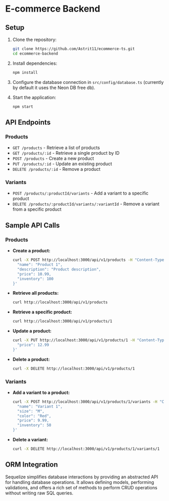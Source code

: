 # E-commerce Backend

## Setup

1. Clone the repository:
    ```bash
    git clone https://github.com/Astrit11/ecommerce-ts.git
    cd ecommerce-backend
    ```

2. Install dependencies:
    ```bash
    npm install
    ```

3. Configure the database connection in `src/config/database.ts` (currently by default it uses the Neon DB free db).

4. Start the application:
    ```bash
    npm start
    ```

## API Endpoints

### Products

- `GET /products` - Retrieve a list of products
- `GET /products/:id` - Retrieve a single product by ID
- `POST /products` - Create a new product
- `PUT /products/:id` - Update an existing product
- `DELETE /products/:id` - Remove a product

### Variants

- `POST /products/:productId/variants` - Add a variant to a specific product
- `DELETE /products/:productId/variants/:variantId` - Remove a variant from a specific product

## Sample API Calls

### Products

- **Create a product:**
    ```bash
    curl -X POST http://localhost:3000/api/v1/products -H "Content-Type: application/json" -d '{
      "name": "Product 1",
      "description": "Product description",
      "price": 10.99,
      "inventory": 100
    }'
    ```

- **Retrieve all products:**
    ```bash
    curl http://localhost:3000/api/v1/products
    ```

- **Retrieve a specific product:**
    ```bash
    curl http://localhost:3000/api/v1/products/1
    ```

- **Update a product:**
    ```bash
    curl -X PUT http://localhost:3000/api/v1/products/1 -H "Content-Type: application/json" -d '{
      "price": 12.99
    }'
    ```

- **Delete a product:**
    ```bash
    curl -X DELETE http://localhost:3000/api/v1/products/1
    ```

### Variants

- **Add a variant to a product:**
    ```bash
    curl -X POST http://localhost:3000/api/v1/products/1/variants -H "Content-Type: application/json" -d '{
      "name": "Variant 1",
      "size": "M",
      "color": "Red",
      "price": 9.99,
      "inventory": 50
    }'
    ```

- **Delete a variant:**
    ```bash
    curl -X DELETE http://localhost:3000/api/v1/products/1/variants/1
    ```

## ORM Integration

Sequelize simplifies database interactions by providing an abstracted API for handling database operations. It allows defining models, performing validations, and offers a rich set of methods to perform CRUD operations without writing raw SQL queries.
